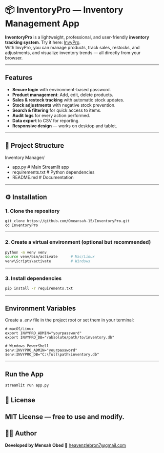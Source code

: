 # 📦 InventoryPro — Inventory Management App

**InventoryPro** is a lightweight, professional, and user-friendly **inventory tracking system**.
Try it here: [InvyPro](https://inventory-manager-tiqc6cxbtumh5rd8qh722i.streamlit.app/).  
With InvyPro, you can manage products, track sales, restocks, and adjustments, and visualize inventory trends — all directly from your browser.

---

## Features
- **Secure login** with environment-based password.
- **Product management**: Add, edit, delete products.
- **Sales & restock tracking** with automatic stock updates.
- **Stock adjustments** with negative stock prevention.
- **Search & filtering** for quick access to items.
- **Audit logs** for every action performed.
- **Data export** to CSV for reporting.
- **Responsive design** — works on desktop and tablet.

---

## 📂 Project Structure
Inventory Manager/
- app.py # Main Streamlit app
- requirements.txt # Python dependencies
- README.md # Documentation


---

## ⚙️ Installation

### 1. Clone the repository
```
git clone https://github.com/Omeansah-15/InventoryPro.git
cd InventoryPro
```
---
### 2. Create a virtual environment (optional but recommended)
```bash
python -m venv venv
source venv/bin/activate      # Mac/Linux
venv\Scripts\activate         # Windows
```
---
### 3. Install dependencies
```bash
pip install -r requirements.txt
```
---
## Environment Variables
Create a .env file in the project root or set them in your terminal:
```
# macOS/Linux
export INVYPRO_ADMIN="yourpassword"
export INVYPRO_DB="/absolute/path/to/inventory.db"

# Windows PowerShell
$env:INVYPRO_ADMIN="yourpassword"
$env:INVYPRO_DB="C:\full\path\inventory.db"
```
---
## Run the App
```
streamlit run app.py
```

## 📜 License

**MIT License — free to use and modify.**
---

## 👨‍💻 Author

**Developed by Mensah Obed**
📧 [heavenzlebron7@gmail.com](mailto:heavenzlebron7@gmail.com)

